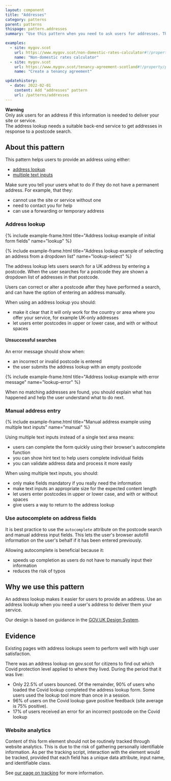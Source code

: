 ```yaml
---
layout: component
title: "Addresses"
category: patterns
parent: patterns
thispage: pattern.addresses
summary: "Use this pattern when you need to ask users for addresses. This could be their own address or an address of a third party."

examples:
  - site: mygov.scot
    url: https://www.mygov.scot/non-domestic-rates-calculator#!/property/
    name: "Non-domestic rates calculator"
  - site: mygov.scot
    url: https://www.mygov.scot/tenancy-agreement-scotland#!/property/property-details/
    name: "Create a tenancy agreement"

updatehistory:
  - date: 2022-02-01
    content: Add "addresses" pattern
    url: /patterns/addresses
---
```


<div class="ds_warning-text">
    <strong class="ds_warning-text__icon" aria-hidden="true"></strong>
    <strong class="visually-hidden">Warning</strong>
    <div class="ds_warning-text__text">Only ask users for an address if this information is needed to deliver your site or service.</div>
</div>

<div class="ds_inset-text">
  <div class="ds_inset-text__text">
    The address lookup needs a suitable back-end service to get addresses in response to a postcode search.
  </div>
</div>




## About this pattern

This pattern helps users to provide an address using either:

- [address lookup](#address-lookup)
- [multiple text inputs](#manual-address-entry)

Make sure you tell your users what to do if they do not have a permanent address. For example, that they:

- cannot use the site or service without one
- need to contact you for help
- can use a forwarding or temporary address




### Address lookup

{% include example-frame.html title="Address lookup example of initial form fields" name="lookup" %}

{% include example-frame.html title="Address lookup example of selecting an address from a dropdown list" name="lookup-select" %}

The address lookup lets users search for a UK address by entering a postcode. When the user searches for a postcode they are shown a dropdown list of addresses in that postcode.

Users can correct or alter a postcode after they have performed a search, and can have the option of entering an address manually.

When using an address lookup you should:

- make it clear that it will only work for the country or area where you offer your service, for example UK-only addresses
- let users enter postcodes in upper or lower case, and with or without spaces




#### Unsuccessful searches

An error message should show when:

- an incorrect or invalid postcode is entered
- the user submits the address lookup with an empty postcode

{% include example-frame.html title="Address lookup example with error message" name="lookup-error" %}

When no matching addresses are found, you should explain what has happened and help the user understand what to do next.




### Manual address entry

{% include example-frame.html title="Manual address example using multiple text inputs" name="manual" %}

Using multiple text inputs instead of a single text area means:

- users can complete the form quickly using their browser's autocomplete function
- you can show hint text to help users complete individual fields
- you can validate address data and process it more easily

When using multiple text inputs, you should:

- only make fields mandatory if you really need the information
- make text inputs an appropriate size for the expected content length
- let users enter postcodes in upper or lower case, and with or without spaces
- give users a way to return to the address lookup




### Use autocomplete on address fields

It is best practice to use the `autocomplete` attribute on the postcode search and manual address input fields. This lets the user's browser autofill information on the user's behalf if it has been entered previously.

Allowing autocomplete is beneficial because it:

- speeds up completion as users do not have to manually input their information
- reduces the risk of typos




## Why we use this pattern

An address lookup makes it easier for users to provide an address. Use an address lookuip when you need a user's address to deliver them your service.

Our design is based on guidance in the [GOV.UK Design System](https://design-system.service.gov.uk/patterns/addresses/).




## Evidence

Existing pages with address lookups seem to perform well with high user satisfaction.

There was an address lookup on gov.scot for citizens to find out which Covid protection level applied to where they lived. During the period that it was live:

- Only 22.5% of users bounced. Of the remainder, 90% of users who loaded the Covid lookup completed the address lookup form. Some users used the lookup tool more than once in a session.
- 96% of users on the Covid lookup gave positive feedback (site average is 75% positive).
- 17% of users received an error for an incorrect postcode on the Covid lookup




### Website analytics

Content of this form element should not be routinely tracked through website analytics. This is due to the risk of gathering personally identifiable information. As per the tracking script, interaction with the element would be tracked, provided that each field has a unique data attribute, input name, and identifiable class.

See [our page on tracking](/get-started/tracking/) for more information.
